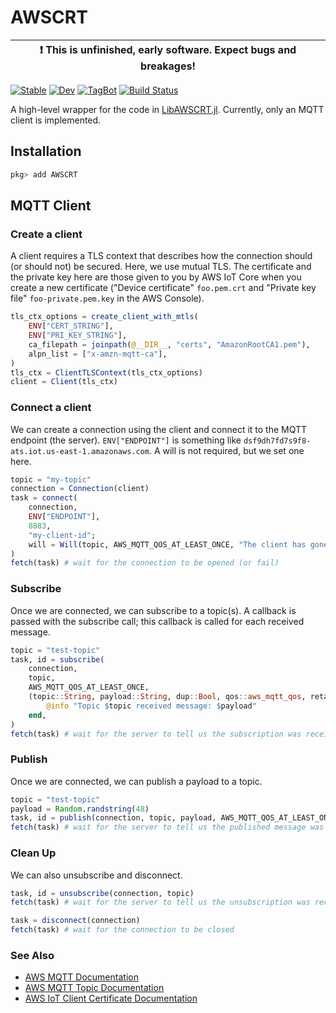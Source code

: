 # AWSCRT

| :exclamation: This is unfinished, early software. Expect bugs and breakages! |
|------------------------------------------------------------------------------|

[![Stable](https://img.shields.io/badge/docs-stable-blue.svg)](https://Octogonapus.github.io/AWSCRT.jl/stable)
[![Dev](https://img.shields.io/badge/docs-dev-blue.svg)](https://Octogonapus.github.io/AWSCRT.jl/dev)
[![TagBot](https://github.com/Octogonapus/AWSCRT.jl/actions/workflows/TagBot.yml/badge.svg)](https://github.com/Octogonapus/AWSCRT.jl/actions/workflows/TagBot.yml)
[![Build Status](https://github.com/Octogonapus/AWSCRT.jl/actions/workflows/CI.yml/badge.svg?branch=main)](https://github.com/Octogonapus/AWSCRT.jl/actions/workflows/CI.yml?query=branch%3Amain)

A high-level wrapper for the code in [LibAWSCRT.jl](https://github.com/Octogonapus/LibAWSCRT.jl).
Currently, only an MQTT client is implemented.

## Installation

```julia
pkg> add AWSCRT
```

## MQTT Client

### Create a client

A client requires a TLS context that describes how the connection should (or should not) be secured.
Here, we use mutual TLS. The certificate and the private key here are those given to you by AWS IoT Core when you
create a new certificate ("Device certificate" `foo.pem.crt` and "Private key file" `foo-private.pem.key` in
the AWS Console).

```julia
tls_ctx_options = create_client_with_mtls(
    ENV["CERT_STRING"],
    ENV["PRI_KEY_STRING"],
    ca_filepath = joinpath(@__DIR__, "certs", "AmazonRootCA1.pem"),
    alpn_list = ["x-amzn-mqtt-ca"],
)
tls_ctx = ClientTLSContext(tls_ctx_options)
client = Client(tls_ctx)
```

### Connect a client

We can create a connection using the client and connect it to the MQTT endpoint (the server).
`ENV["ENDPOINT"]` is something like `dsf9dh7fd7s9f8-ats.iot.us-east-1.amazonaws.com`.
A will is not required, but we set one here.

```julia
topic = "my-topic"
connection = Connection(client)
task = connect(
    connection,
    ENV["ENDPOINT"],
    8883,
    "my-client-id";
    will = Will(topic, AWS_MQTT_QOS_AT_LEAST_ONCE, "The client has gone offline!", false),
)
fetch(task) # wait for the connection to be opened (or fail)
```

### Subscribe

Once we are connected, we can subscribe to a topic(s).
A callback is passed with the subscribe call; this callback is called for each received message.

```julia
topic = "test-topic"
task, id = subscribe(
    connection,
    topic,
    AWS_MQTT_QOS_AT_LEAST_ONCE,
    (topic::String, payload::String, dup::Bool, qos::aws_mqtt_qos, retain::Bool) -> begin
        @info "Topic $topic received message: $payload"
    end,
)
fetch(task) # wait for the server to tell us the subscription was received
```

### Publish

Once we are connected, we can publish a payload to a topic.

```julia
topic = "test-topic"
payload = Random.randstring(48)
task, id = publish(connection, topic, payload, AWS_MQTT_QOS_AT_LEAST_ONCE)
fetch(task) # wait for the server to tell us the published message was received
```

### Clean Up

We can also unsubscribe and disconnect.

```julia
task, id = unsubscribe(connection, topic)
fetch(task) # wait for the server to tell us the unsubscription was received

task = disconnect(connection)
fetch(task) # wait for the connection to be closed
```

### See Also

- [AWS MQTT Documentation](https://docs.aws.amazon.com/iot/latest/developerguide/mqtt.html)
- [AWS MQTT Topic Documentation](https://docs.aws.amazon.com/iot/latest/developerguide/topics.html)
- [AWS IoT Client Certificate Documentation](https://docs.aws.amazon.com/iot/latest/developerguide/x509-client-certs.html)
